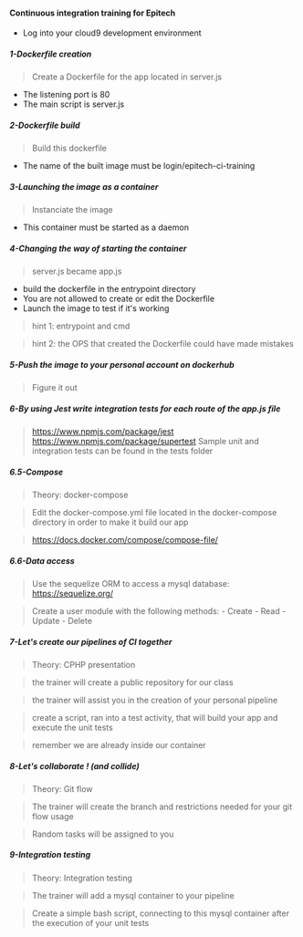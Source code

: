 #### Continuous integration training for Epitech
- Log into your cloud9 development environment

##### 1-Dockerfile creation
> Create a Dockerfile for the app located in server.js
  - The listening port is 80
  - The main script is server.js

##### 2-Dockerfile build
> Build this dockerfile
  - The name of the built image must be login/epitech-ci-training

##### 3-Launching the image as a container
> Instanciate the image
  - This container must be started as a daemon

##### 4-Changing the way of starting the container
> server.js became app.js
  - build the dockerfile in the entrypoint directory
  - You are not allowed to create or edit the Dockerfile
  - Launch the image to test if it's working
  
> hint 1: entrypoint and cmd

> hint 2: the OPS that created the Dockerfile could have made mistakes
  
##### 5-Push the image to your personal account on dockerhub
> Figure it out

##### 6-By using Jest write integration tests for each route of the app.js file
> https://www.npmjs.com/package/jest
> https://www.npmjs.com/package/supertest
> Sample unit and integration tests can be found in the tests folder

##### 6.5-Compose
> Theory: docker-compose

> Edit the docker-compose.yml file located in the docker-compose directory in order to make it build our app

> https://docs.docker.com/compose/compose-file/

##### 6.6-Data access
> Use the sequelize ORM to access a mysql database: https://sequelize.org/

> Create a user module with the following methods:
    - Create
    - Read 
    - Update
    - Delete

##### 7-Let's create our pipelines of CI together
> Theory: CPHP presentation

> the trainer will create a public repository for our class

> the trainer will assist you in the creation of your personal pipeline

> create a script, ran into a test activity, that will build your app and execute the unit tests

> remember we are already inside our container

##### 8-Let's collaborate ! (and collide)
> Theory: Git flow

> The trainer will create the branch and restrictions needed for your git flow usage

> Random tasks will be assigned to you

##### 9-Integration testing
> Theory: Integration testing

> The trainer will add a mysql container to your pipeline

> Create a simple bash script, connecting to this mysql container after the execution of your unit tests

